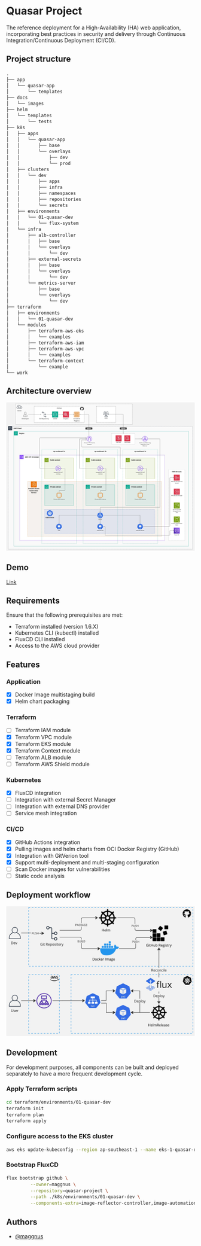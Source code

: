 # Quasar Project

The reference deployment for a High-Availability (HA) web application, incorporating best practices in security and
delivery through Continuous Integration/Continuous Deployment (CI/CD).

## Project structure

```
.
├── app
│   └── quasar-app
│       └── templates
├── docs
│   └── images
├── helm
│   └── templates
│       └── tests
├── k8s
│   ├── apps
│   │   └── quasar-app
│   │       ├── base
│   │       └── overlays
│   │           ├── dev
│   │           └── prod
│   ├── clusters
│   │   └── dev
│   │       ├── apps
│   │       ├── infra
│   │       ├── namespaces
│   │       ├── repositories
│   │       └── secrets
│   ├── environments
│   │   └── 01-quasar-dev
│   │       └── flux-system
│   └── infra
│       ├── alb-controller
│       │   ├── base
│       │   └── overlays
│       │       └── dev
│       ├── external-secrets
│       │   ├── base
│       │   └── overlays
│       │       └── dev
│       └── metrics-server
│           ├── base
│           └── overlays
│               └── dev
├── terraform
│   ├── environments
│   │   └── 01-quasar-dev
│   └── modules
│       ├── terraform-aws-eks
│       │   └── examples
│       ├── terraform-aws-iam
│       ├── terraform-aws-vpc
│       │   └── examples
│       └── terraform-context
│           └── example
└── work
```

## Architecture overview

![Architecture overview](docs/images/architecture.jpeg)

## Demo

[Link](http://quasar.scalty.com/)

## Requirements

Ensure that the following prerequisites are met:

- Terraform installed (version 1.6.X)
- Kubernetes CLI (kubectl) installed
- FluxCD CLI installed
- Access to the AWS cloud provider

## Features

### Application

- [x] Docker Image multistaging build
- [x] Helm chart packaging

### Terraform

- [ ] Terraform IAM module
- [x] Terraform VPC module
- [x] Terraform EKS module
- [x] Terraform Context module
- [ ] Terraform ALB module
- [ ] Terraform AWS Shield module

### Kubernetes

- [x] FluxCD integration
- [ ] Integration with external Secret Manager
- [ ] Integration with external DNS provider
- [ ] Service mesh integration

### CI/CD

- [x] GitHub Actions integration
- [x] Pulling images and helm charts from OCI Docker Registry (GitHub)
- [x] Integration with GitVerion tool
- [x] Support multi-deployment and multi-staging configuration
- [ ] Scan Docker images for vulnerabilities
- [ ] Static code analysis

## Deployment workflow

![Architecture overview](docs/images/cicd.jpeg)

## Development

For development purposes, all components can be built and deployed separately to have a more frequent development cycle.

### Apply Terraform scripts

```bash
cd terraform/environments/01-quasar-dev
terraform init
terraform plan
terraform apply
```

### Configure access to the EKS cluster

```bash
aws eks update-kubeconfig --region ap-southeast-1 --name eks-1-quasar-dev
```

### Bootstrap FluxCD

```bash
flux bootstrap github \
         --owner=maggnus \
         --repository=quasar-project \
         --path ./k8s/environments/01-quasar-dev \
         --components-extra=image-reflector-controller,image-automation-controller
```

## Authors

- [@maggnus](https://www.github.com/maggnus)

